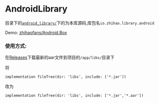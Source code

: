 # AndroidLibrary

目录下的[`android_library/`](https://github.com/zhihaofans/AndroidLibrary/tree/master/android_library/src/main/java/io/zhihao/library/android/)下的为本库源码,库包名`io.zhihao.library.android`

Demo: [zhihaofans/Android.Box](https://github.com/zhihaofans/Android.Box/)

### 使用方式:

在[Releases](https://github.com/zhihaofans/AndroidLibrary/releases/latest)下载最新的aar文件到项目的`/app/libs/`目录下

将 

`implementation fileTree(dir: 'libs', include: ['*.jar'])`

改为

`implementation fileTree(dir: 'libs', include: ['*.jar','*.aar'])`


